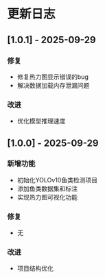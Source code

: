 # 更新日志

## [1.0.1] - 2025-09-29

### 修复
- 修复热力图显示错误的bug
- 解决数据加载内存泄漏问题

### 改进
- 优化模型推理速度

## [1.0.0] - 2025-09-29

### 新增功能
- 初始化YOLOv10鱼类检测项目
- 添加鱼类数据集和标注
- 实现热力图可视化功能

### 修复
- 无

### 改进
- 项目结构优化
